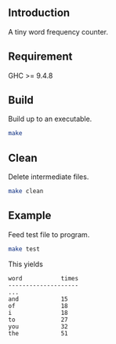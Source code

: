 ## Introduction
A tiny word frequency counter.

## Requirement
GHC >= 9.4.8

## Build
Build up to an executable.
```bash
make
```

## Clean
Delete intermediate files.
```bash
make clean
```

## Example
Feed test file to program.
```bash
make test
```
This yields
```
word           times
--------------------
...
and            15
of             18
i              18
to             27
you            32
the            51
```
